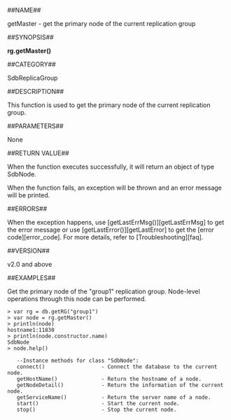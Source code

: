 ##NAME##

getMaster - get the primary node of the current replication group

##SYNOPSIS##

**rg.getMaster()**

##CATEGORY##

SdbReplicaGroup

##DESCRIPTION##

This function is used to get the primary node of the current replication group.

##PARAMETERS##

None

##RETURN VALUE##

When the function executes successfully, it will return an object of type SdbNode.

When the function fails, an exception will be thrown and an error message will be printed.

##ERRORS##

When the exception happens, use [getLastErrMsg()][getLastErrMsg] to get the error message or use [getLastError()][getLastError] to get the [error code][error_code]. For more details, refer to [Troubleshooting][faq].

##VERSION##

v2.0 and above

##EXAMPLES##

Get the primary node of the "group1" replication group. Node-level operations through this node can be performed.

```lang-javascript
> var rg = db.getRG("group1")
> var node = rg.getMaster()
> println(node)
hostname1:11830
> println(node.constructor.name)
SdbNode
> node.help()

   --Instance methods for class "SdbNode":
   connect()                  - Connect the database to the current node.
   getHostName()              - Return the hostname of a node.
   getNodeDetail()            - Return the information of the current node.
   getServiceName()           - Return the server name of a node.
   start()                    - Start the current node.
   stop()                     - Stop the current node.
```

[^_^]:
    Links
[getLastErrMsg]:manual/Manual/Sequoiadb_Command/Global/getLastErrMsg.md
[getLastError]:manual/Manual/Sequoiadb_Command/Global/getLastError.md
[faq]:manual/FAQ/faq_sdb.md
[error_code]:manual/Manual/Sequoiadb_error_code.md